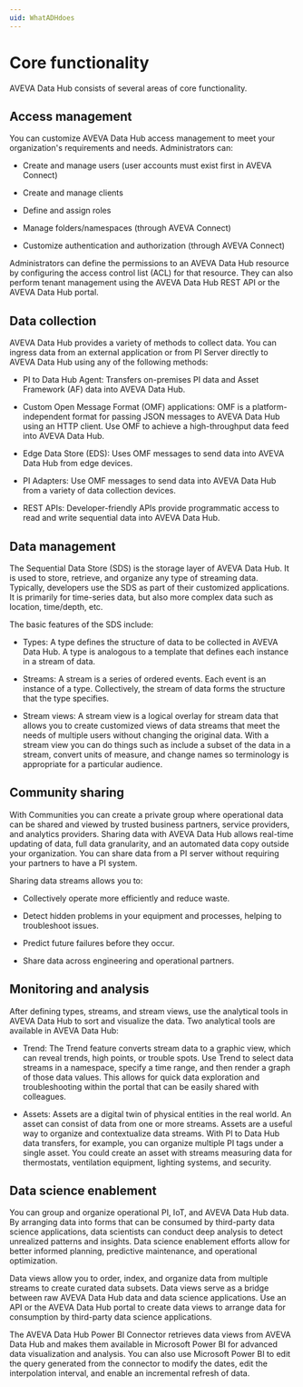 ```yaml
---
uid: WhatADHdoes
---
```


# Core functionality

AVEVA Data Hub consists of several areas of core functionality.

## Access management

You can customize AVEVA Data Hub access management to meet your organization's requirements and needs. Administrators can:

- Create and manage users (user accounts must exist first in AVEVA Connect)

- Create and manage clients

- Define and assign roles

- Manage folders/namespaces (through AVEVA Connect)

- Customize authentication and authorization (through AVEVA Connect)

Administrators can define the permissions to an AVEVA Data Hub resource by configuring the
access control list (ACL) for that resource. They can also perform tenant management using the AVEVA Data
Hub REST API or the AVEVA Data Hub portal.

## Data collection

AVEVA Data Hub provides a variety of methods to collect data. You can ingress data from an external application or from PI Server directly to AVEVA Data Hub using any of the following methods: 

- PI to Data Hub Agent: Transfers on-premises PI data and Asset Framework (AF) data into AVEVA Data Hub.

- Custom Open Message Format (OMF) applications: OMF is a platform-independent format for passing JSON messages to AVEVA Data Hub using an HTTP client. Use OMF to achieve a high-throughput data feed into AVEVA Data Hub. 

- Edge Data Store (EDS): Uses OMF messages to send data into AVEVA Data Hub from edge devices.

- PI Adapters: Use OMF messages to send data into AVEVA Data Hub from a variety of data collection devices. 

- REST APIs: Developer-friendly APIs provide programmatic access to read and write sequential data into AVEVA Data Hub.
 
## Data management 

The Sequential Data Store (SDS) is the storage layer of AVEVA Data Hub. It is used to store, retrieve, and organize any type of streaming data. Typically, developers use the SDS as part of their customized applications. It is primarily for time-series data, but also more complex data such as location, time/depth, etc.

The basic features of the SDS include: 

- Types: A type defines the structure of data to be collected in AVEVA Data Hub. A type is analogous to a template that defines each instance in a stream of data.

- Streams: A stream is a series of ordered events. Each event is an instance of a type. Collectively, the stream of data forms the structure that the type specifies.

- Stream views: A stream view is a logical overlay for stream data that allows you to create customized views of data streams that meet the needs of multiple users without changing the original data. With a stream view you can do things such as include a subset of the data in a stream, convert units of measure, and change names so terminology is appropriate for a particular audience.

## Community sharing

With Communities you can create a private group where operational data can be shared and viewed by trusted business partners, service providers, and analytics providers. Sharing data with AVEVA Data Hub allows real-time updating of data, full data granularity, and an automated data copy outside your organization. You can share data from a PI server without requiring your partners to have a PI system.

Sharing data streams allows you to:

- Collectively operate more efficiently and reduce waste.

- Detect hidden problems in your equipment and processes, helping to troubleshoot issues.

- Predict future failures before they occur.

- Share data across engineering and operational partners.

## Monitoring and analysis 

After defining types, streams, and stream views, use the analytical tools in AVEVA Data Hub to sort and visualize the data. Two analytical tools are available in AVEVA Data Hub: 

- Trend: The Trend feature converts stream data to a graphic view, which can reveal trends, high points, or trouble spots. Use Trend to select data streams in a namespace, specify a time range, and then render a graph of those data values. This allows for quick data exploration and troubleshooting within the portal that can be easily shared with colleagues.

- Assets: Assets are a digital twin of physical entities in the real world. An asset can consist of data from one or more streams. Assets are a useful way to organize and contextualize data streams. With PI to Data Hub data transfers, for example, you can organize multiple PI tags under a single asset. You could create an asset with streams measuring data for thermostats, ventilation equipment, lighting systems, and security.

## Data science enablement

You can group and organize operational PI, IoT, and AVEVA Data Hub data. By arranging data into forms that can be consumed by third-party data science applications, data scientists can conduct deep analysis to detect unrealized patterns and insights. Data science enablement efforts allow for better informed planning, predictive maintenance, and operational optimization. 

Data views allow you to order, index, and organize data from multiple streams to create curated data subsets. Data views serve as a bridge between raw AVEVA Data Hub data and data science applications. Use an API or the AVEVA Data Hub portal to create data views to arrange data for consumption by third-party data science applications.

The AVEVA Data Hub Power BI Connector retrieves data views from AVEVA Data Hub and makes them available in Microsoft Power BI for advanced data visualization and analysis. You can also use Microsoft Power BI to edit the query generated from the connector to modify the dates, edit the interpolation interval, and enable an incremental refresh of data.
